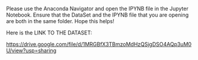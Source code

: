 Please use the Anaconda Navigator and open the IPYNB file in the Jupyter Notebook.
Ensure that the DataSet and the IPYNB file that you are opening are both in the same folder.
Hope this helps!

Here is the LINK TO THE DATASET:

https://drive.google.com/file/d/1MRGBfX3TBmzoMdHzQSjgDSO4AQp3uM0U/view?usp=sharing
